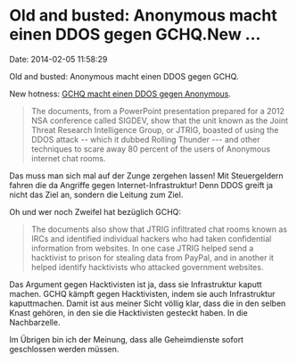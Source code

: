 Old and busted: Anonymous macht einen DDOS gegen GCHQ.New \...
==============================================================

Date: 2014-02-05 11:58:29

Old and busted: Anonymous macht einen DDOS gegen GCHQ.

New hotness: [GCHQ macht einen DDOS gegen
Anonymous](http://www.nbcnews.com/news/investigations/war-anonymous-british-spies-attacked-hackers-snowden-docs-show-n21361).

> The documents, from a PowerPoint presentation prepared for a 2012 NSA
> conference called SIGDEV, show that the unit known as the Joint Threat
> Research Intelligence Group, or JTRIG, boasted of using the DDOS
> attack -- which it dubbed Rolling Thunder --- and other techniques to
> scare away 80 percent of the users of Anonymous internet chat rooms.

Das muss man sich mal auf der Zunge zergehen lassen! Mit Steuergeldern
fahren die da Angriffe gegen Internet-Infrastruktur! Denn DDOS greift ja
nicht das Ziel an, sondern die Leitung zum Ziel.

Oh und wer noch Zweifel hat bezüglich GCHQ:

> The documents also show that JTRIG infiltrated chat rooms known as
> IRCs and identified individual hackers who had taken confidential
> information from websites. In one case JTRIG helped send a hacktivist
> to prison for stealing data from PayPal, and in another it helped
> identify hacktivists who attacked government websites.

Das Argument gegen Hacktivisten ist ja, dass sie Infrastruktur kaputt
machen. GCHQ kämpft gegen Hacktivisten, indem sie auch Infrastruktur
kaputtmachen. Damit ist aus meiner Sicht völlig klar, dass die in den
selben Knast gehören, in den sie die Hacktivisten gesteckt haben. In die
Nachbarzelle.

Im Übrigen bin ich der Meinung, dass alle Geheimdienste sofort
geschlossen werden müssen.
